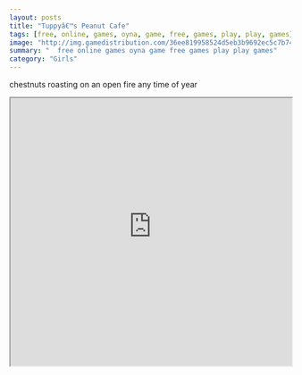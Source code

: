 ```yaml
---
layout: posts
title: "Tuppyâ€™s Peanut Cafe"
tags: [free, online, games, oyna, game, free, games, play, play, games]
image: "http://img.gamedistribution.com/36ee819958524d5eb3b9692ec5c7b740.jpg"
summary: "  free online games oyna game free games play play games"
category: "Girls"
---
```


chestnuts roasting on an open fire any time of year

<iframe width="100%" height="480px;" src="http://flash.gamedistribution.com?game=36ee819958524d5eb3b9692ec5c7b740"></iframe>